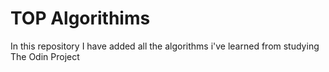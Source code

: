 # TOP Algorithims

In this repository I have added all the algorithms i've learned from studying The Odin Project
